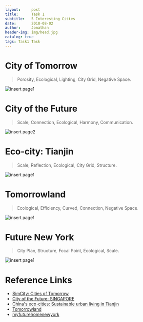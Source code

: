 ```yaml
---
layout:     post
title:      Task 1
subtitle:   5 Interesting Cities
date:       2018-08-02
author:     Jonathan
header-img: img/head.jpg
catalog: true
tags: Task1 Task
---
```


# City of Tomorrow
> Porosity, Ecological, Lighting, City Grid, Negative Space.

![insert page1](https://github.com/grasscaograss/CoDe1230-Jonathan/blob/master/img/2018-08-02task1/page1.jpg?raw=true)

# City of the Future
> Scale, Connection, Ecological, Harmony, Communication.

![insert page2](https://github.com/grasscaograss/CoDe1230-Jonathan/blob/master/img/2018-08-02task1/page2.jpg?raw=true)

# Eco-city: Tianjin
> Scale, Reflection, Ecological, City Grid, Structure.

![insert page1](https://github.com/grasscaograss/CoDe1230-Jonathan/blob/master/img/2018-08-02task1/page3.jpg?raw=true)

# Tomorrowland
> Ecological, Efficiency, Curved, Connection, Negative Space.

![insert page1](https://github.com/grasscaograss/CoDe1230-Jonathan/blob/master/img/2018-08-02task1/page4.jpg?raw=true)

# Future New York
> City Plan, Structure, Focal Point, Ecological, Scale.

![insert page1](https://github.com/grasscaograss/CoDe1230-Jonathan/blob/master/img/2018-08-02task1/page5.jpg?raw=true)


# Reference Links
- [SimCity: Cities of Tomorrow](https://install-game.com/simcity-cities-of-tomorrow-pc-game-free-download/)
- [City of the Future: SINGAPORE](https://hypnoticdanceshow.wordpress.com/2013/02/09/city-of-the-future-singapore/)
- [China's eco-cities: Sustainable urban living in Tianjin](http://www.bbc.com/future/story/20120503-sustainable-cities-on-the-rise)
- [Tomorrowland](https://www.pinterest.com.au/pin/761249143236998058/)
- [myfuturehomenewyork](https://www.pinterest.com.au/pin/431360470552394223/)
